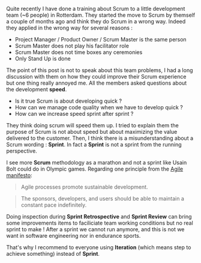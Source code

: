 <!-- 
.. title: Scrum thoughts & Applications
.. slug: scrum-thoughts
.. date: 2016-09-01 00:00:00 UTC
.. tags: scrum, agile, scrum practices, agile manifesto
.. link:
.. category: agile
.. description: What is behind the scrum wording : Sprint? Explanation of my vision and why Scrum Sprint is a wrong wording.
.. type: text
-->


Quite recently I have done a training about Scrum to a little development team (~6 people) in Rotterdam. They started the move to Scrum by themself a couple of months ago and think they do Scrum in a wrong way. Indeed they applied in the wrong way for several reasons :
<!-- TEASER_END -->

 * Project Manager / Product Owner / Scrum Master is the same person
 * Scrum Master does not play his facilitator role
 * Scrum Master does not time boxes any ceremonies
 * Only Stand Up is done

The point of this post is not to speak about this team problems, I had a long discussion with them on how they could improve their Scrum experience but one thing really annoyed me.
All the members asked questions about the development **speed**.

 * Is it true Scrum is about developing quick ?
 * How can we manage code quality when we have to develop quick ?
 * How can we increase speed sprint after sprint ?

They think doing scrum will speed them up. I tried to explain them the purpose of Scrum is not about speed but about maximizing the value delivered to the customer. Then, I think there is a misunderstanding about a Scrum wording : **Sprint**. In fact a **Sprint** is not a sprint from the running perspective.

I see more **Scrum** methodology as a marathon and not a sprint like Usain Bolt could do in Olympic games. Regarding one principle from the [Agile manifesto][1]:

>Agile processes promote sustainable development.

>The sponsors, developers, and users should be able to maintain a constant pace indefinitely.

Doing inspection during **Sprint Retrospective** and **Sprint Review** can bring some improvements items to faciliciate team working conditions but no real sprint to make ! After a sprint we cannot run anymore, and this is not we want in software engineering nor in endurance sports.

That's why I recommend to everyone using **Iteration** (which means step to achieve something) instead of **Sprint**.

[1]: http://agilemanifesto.org/principles.html